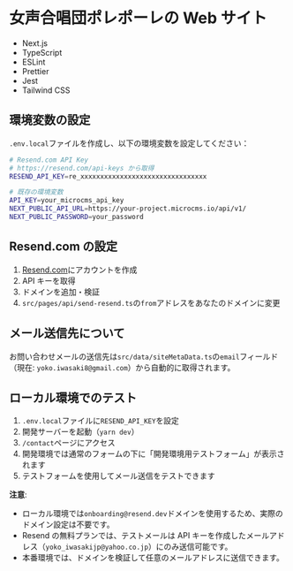 # 女声合唱団ポレポーレの Web サイト

- Next.js
- TypeScript
- ESLint
- Prettier
- Jest
- Tailwind CSS

## 環境変数の設定

`.env.local`ファイルを作成し、以下の環境変数を設定してください：

```bash
# Resend.com API Key
# https://resend.com/api-keys から取得
RESEND_API_KEY=re_xxxxxxxxxxxxxxxxxxxxxxxxxxxxxxxx

# 既存の環境変数
API_KEY=your_microcms_api_key
NEXT_PUBLIC_API_URL=https://your-project.microcms.io/api/v1/
NEXT_PUBLIC_PASSWORD=your_password
```

## Resend.com の設定

1. [Resend.com](https://resend.com)にアカウントを作成
2. API キーを取得
3. ドメインを追加・検証
4. `src/pages/api/send-resend.ts`の`from`アドレスをあなたのドメインに変更

## メール送信先について

お問い合わせメールの送信先は`src/data/siteMetaData.ts`の`email`フィールド（現在: `yoko.iwasaki8@gmail.com`）から自動的に取得されます。

## ローカル環境でのテスト

1. `.env.local`ファイルに`RESEND_API_KEY`を設定
2. 開発サーバーを起動（`yarn dev`）
3. `/contact`ページにアクセス
4. 開発環境では通常のフォームの下に「開発環境用テストフォーム」が表示されます
5. テストフォームを使用してメール送信をテストできます

**注意**:

- ローカル環境では`onboarding@resend.dev`ドメインを使用するため、実際のドメイン設定は不要です。
- Resend の無料プランでは、テストメールは API キーを作成したメールアドレス（`yoko_iwasakijp@yahoo.co.jp`）にのみ送信可能です。
- 本番環境では、ドメインを検証して任意のメールアドレスに送信できます。

